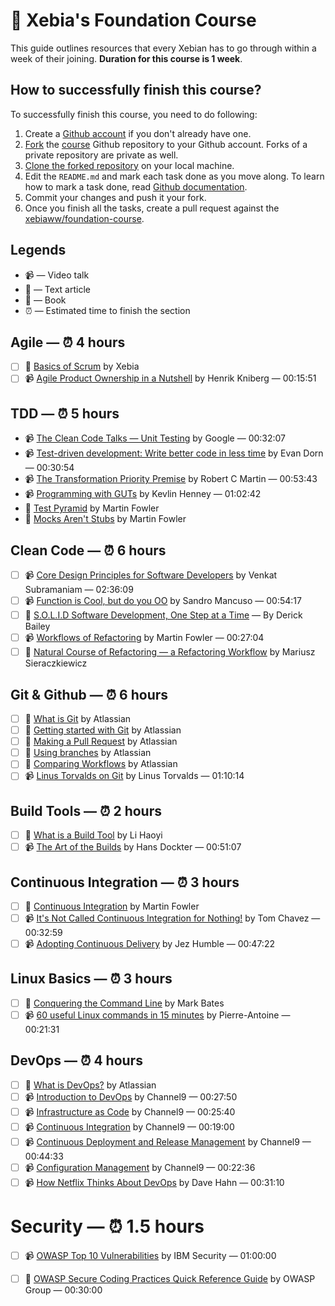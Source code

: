 # :book: Xebia's Foundation Course

This guide outlines resources that every Xebian has to go through within a week of their joining. **Duration for this course is 1 week**.

## How to successfully finish this course?

To successfully finish this course, you need to do following:

1. Create a [Github account](https://github.com/join) if you don't already have one.
2. [Fork](https://help.github.com/articles/fork-a-repo/) the [course](https://github.com/xebiaww/foundation-course) Github repository to your Github account. Forks of a private repository are private as well.
3. [Clone the forked repository](https://help.github.com/articles/cloning-a-repository/) on your local machine.
4. Edit the `README.md` and mark each task done as you move along. To learn how to mark a task done, read [Github documentation](https://help.github.com/articles/about-task-lists/).
5. Commit your changes and push it your fork.
6. Once you finish all the tasks, create a pull request against the [xebiaww/foundation-course](xebiaww/foundation-course).

## Legends

* :video_camera: — Video talk
* :newspaper: — Text article
* :blue_book: — Book
* :alarm_clock: — Estimated time to finish the section

## Agile — :alarm_clock: 4 hours

- [ ] :blue_book: [Basics of Scrum](./content/scrum.pdf) by Xebia 
- [ ] :video_camera: [Agile Product Ownership in a Nutshell](https://www.youtube.com/watch?v=502ILHjX9EE) by Henrik Kniberg — 00:15:51

## TDD — ⏰ 5 hours

- 📹 [The Clean Code Talks — Unit Testing](https://www.youtube.com/watch?v=wEhu57pih5w) by Google — 00:32:07
- 📹 [Test-driven development: Write better code in less time](https://www.youtube.com/watch?v=HhwElTL-mdI) by Evan Dorn — 00:30:54
- 📹 [The Transformation Priority Premise](https://www.youtube.com/watch?v=B93QezwTQpI) by Robert C Martin — 00:53:43
- 📹 [Programming with GUTs](https://www.infoq.com/presentations/testing-communication) by Kevlin Henney — 01:02:42
- 📰 [Test Pyramid](https://martinfowler.com/bliki/TestPyramid.html) by Martin Fowler
- 📰 [Mocks Aren't Stubs](https://martinfowler.com/articles/mocksArentStubs.html) by Martin Fowler

## Clean Code — ⏰ 6 hours

- [ ] 📹 [Core Design Principles for Software Developers](https://www.youtube.com/watch?v=llGgO74uXMI) by Venkat Subramaniam — 02:36:09
- [ ] 📹 [Function is Cool, but do you OO](https://www.youtube.com/watch?v=oiFYPAel-KY) by Sandro Mancuso — 00:54:17
- [ ] 📰 [S.O.L.I.D Software Development, One Step at a Time](http://www.codemag.com/article/1001061) — By Derick Bailey
- [ ] 📹 [Workflows of Refactoring](https://www.youtube.com/watch?v=vqEg37e4Mkw) by Martin Fowler — 00:27:04
- [ ] 📰 [Natural Course of Refactoring — a Refactoring Workflow](https://www.infoq.com/articles/natural-course-refactoring) by Mariusz Sieraczkiewicz

## Git & Github — :alarm_clock: 6 hours

- [ ] :newspaper: [What is Git](https://www.atlassian.com/git/tutorials/what-is-git) by Atlassian
- [ ] :newspaper: [Getting started with Git](https://www.atlassian.com/git/tutorials/setting-up-a-repository) by Atlassian
- [ ] :newspaper: [Making a Pull Request](https://www.atlassian.com/git/tutorials/making-a-pull-request) by Atlassian
- [ ] :newspaper: [Using branches](https://www.atlassian.com/git/tutorials/using-branches) by Atlassian
- [ ] :newspaper: [Comparing Workflows](https://www.atlassian.com/git/tutorials/comparing-workflows) by Atlassian
- [ ] :video_camera: [Linus Torvalds on Git](https://www.youtube.com/watch?v=idLyobOhtO4) by Linus Torvalds — 01:10:14

## Build Tools — ⏰ 2 hours

- [ ] 📰 [What is a Build Tool](http://www.lihaoyi.com/post/WhatsinaBuildTool.html) by Li Haoyi
- [ ] 📹 [The Art of the Builds](https://www.infoq.com/presentations/build-system-concepts) by Hans Dockter — 00:51:07

## Continuous Integration — :alarm_clock: 3 hours

- [ ] :newspaper: [Continuous Integration](https://martinfowler.com/articles/continuousIntegration.html) by Martin Fowler
- [ ] :video_camera: [It's Not Called Continuous Integration for Nothing!](https://www.youtube.com/watch?v=d0bMF2IlOA0) by Tom Chavez  — 00:32:59
- [ ] 📹 [Adopting Continuous Delivery](https://vimeo.com/68320415) by Jez Humble — 00:47:22

## Linux Basics — ⏰ 3 hours

- [ ] 📘 [Conquering the Command Line](http://conqueringthecommandline.com/book/frontmatter) by Mark Bates
- [ ] 📹 [60 useful Linux commands in 15 minutes](https://www.youtube.com/watch?v=JfCK8OqgmSY) by Pierre-Antoine — 00:21:31

## DevOps — :alarm_clock: 4 hours

- [ ] 📰 [What is DevOps?](https://www.atlassian.com/devops) by Atlassian
- [ ] :video_camera: [Introduction to DevOps](https://channel9.msdn.com/Series/DevOps-Fundamentals/Introduction-to-DevOps) by Channel9 — 00:27:50
- [ ] :video_camera: [Infrastructure as Code](https://channel9.msdn.com/Series/DevOps-Fundamentals/Infrastructure-as-Code) by Channel9 — 00:25:40
- [ ] :video_camera: [Continuous Integration](https://channel9.msdn.com/Series/DevOps-Fundamentals/Continuous-Integration) by Channel9 — 00:19:00
- [ ] :video_camera: [Continuous Deployment and Release Management](https://channel9.msdn.com/Series/DevOps-Fundamentals/Continuous-Deployment-and-Release-Management) by Channel9 — 00:44:33
- [ ] :video_camera: [Configuration Management](https://channel9.msdn.com/Series/DevOps-Fundamentals/Configuration-Management) by Channel9 — 00:22:36
- [ ] :video_camera: [How Netflix Thinks About DevOps](https://www.youtube.com/watch?v=HmM4V33ReCw) by Dave Hahn — 00:31:10

# Security — :alarm_clock: 1.5 hours 

- [ ] :video_camera: [OWASP Top 10 Vulnerabilities](https://www.youtube.com/playlist?list=PLoyY7ZjHtUUVLs2fy-ctzZDSPpawuQ28d) by IBM Security — 01:00:00 
- [ ] :blue_book: [OWASP Secure Coding Practices Quick Reference Guide](https://www.owasp.org/images/0/08/OWASP_SCP_Quick_Reference_Guide_v2.pdf) by OWASP Group — 00:30:00

